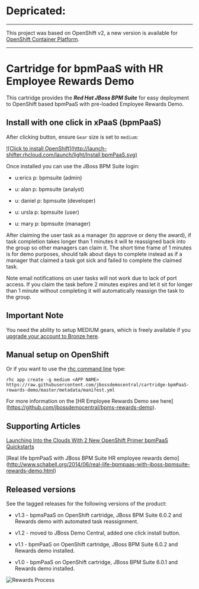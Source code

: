 # Depricated: 

-----

This project was based on OpenShift v2, a new version is available 
for [OpenShift Container Platform](https://github.com/redhatdemocentral/rhcs-rewards-demo).

-----


Cartridge for bpmPaaS with HR Employee Rewards Demo
===================================================
This cartridge provides the **_Red Hat JBoss BPM Suite_** for easy deployment to OpenShift based bpmPaaS with pre-loaded Employee
Rewards Demo.


Install with one click in xPaaS (bpmPaaS)
-----------------------------------------
After clicking button, ensure `Gear` size is set to `medium`:

[![Click to install OpenShift](http://launch-shifter.rhcloud.com/launch/light/Install bpmPaaS.svg)](https://openshift.redhat.com/app/console/application_type/custom?&cartridges[]=https://raw.githubusercontent.com/jbossdemocentral/cartridge-bpmPaaS-rewards-demo/master/metadata/manifest.yml&name=rewards&gear_profile=medium&initial_git_url=)

Once installed you can use the JBoss BPM Suite login: 

   * u:erics   p: bpmsuite  (admin)

   * u: alan   p: bpmsuite  (analyst)

   * u: daniel p: bpmsuite (developer)

   * u: ursla  p: bpmsuite (user)

   * u: mary   p: bpmsuite (manager)

After claiming the user task as a manager (to approve or deny the award), if task completion takes longer
than 1 minutes it will te reassigned back into the group so other managers can claim it. The short time frame
of 1 minutes is for demo purposes, should talk about days to complete instead as if a manager that claimed a
task got sick and failed to complete the claimed task.

Note email notifications on user tasks will not work due to lack of port access. If you claim the task before 2 minutes expires and
let it sit for longer than 1 minute without completing it will automatically reassign the task to the group.

Important Note
--------------
You need the ability to setup MEDIUM gears, which is freely available if you [upgrade your account to Bronze
here](https://www.openshift.com/products/pricing). 


Manual setup on OpenShift
-------------------------
Or if you want to use the [rhc command line](https://www.openshift.com/developers/rhc-client-tools-install) type:

    rhc app create -g medium <APP NAME> https://raw.githubusercontent.com/jbossdemocentral/cartridge-bpmPaaS-rewards-demo/master/metadata/manifest.yml

For more information on the [HR Employee Rewards Demo see here] (https://github.com/jbossdemocentral/bpms-rewards-demo).


Supporting Articles
-------------------
[Launching Into the Clouds With 2 New OpenShift Primer bpmPaaS Quickstarts](http://www.schabell.org/2014/10/launching-into-clouds-with-2-new-openshift-primer-bpmpaas-quickstarts.html)

[Real life bpmPaaS with JBoss BPM Suite HR employee rewards demo] (http://www.schabell.org/2014/06/real-life-bpmpaas-with-jboss-bpmsuite-rewards-demo.html)


Released versions
-----------------
See the tagged releases for the following versions of the product:

- v1.3 - bpmsPaaS on OpenShift cartridge, JBoss BPM Suite 6.0.2 and Rewards demo with automated task reassignment.

- v1.2 - moved to JBoss Demo Central, added one click install button.

- v1.1 - bpmPaaS on OpenShift cartridge, JBoss BPM Suite 6.0.2 and Rewards demo installed.

- v1.0 - bpmPaaS on OpenShift cartridge, JBoss BPM Suite 6.0.1 and Rewards demo installed.


![Rewards Process](https://github.com/jbossdemocentral/bpms-rewards-demo/blob/master/docs/demo-images/rewards-process.png?raw=true)

